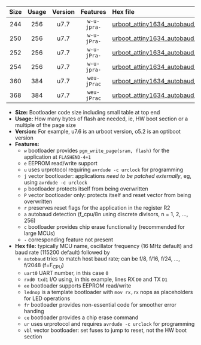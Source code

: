 |Size|Usage|Version|Features|Hex file|
|:-:|:-:|:-:|:-:|:--|
|244|256|u7.7|`w-u-jpra-`|[urboot_attiny1634_autobaud_uart1_rxb1_txb2_lednop_ur_vbl.hex](https://raw.githubusercontent.com/stefanrueger/urboot.hex/main/mcus/attiny1634/autobaud/urboot_attiny1634_autobaud_uart1_rxb1_txb2_lednop_ur_vbl.hex)|
|250|256|u7.7|`w-u-jPra-`|[urboot_attiny1634_autobaud_uart0_rxa7_txb0_lednop_ur_vbl.hex](https://raw.githubusercontent.com/stefanrueger/urboot.hex/main/mcus/attiny1634/autobaud/urboot_attiny1634_autobaud_uart0_rxa7_txb0_lednop_ur_vbl.hex)|
|252|256|u7.7|`w-u-jPra-`|[urboot_attiny1634_autobaud_uart1_rxb1_txb2_ur_vbl.hex](https://raw.githubusercontent.com/stefanrueger/urboot.hex/main/mcus/attiny1634/autobaud/urboot_attiny1634_autobaud_uart1_rxb1_txb2_ur_vbl.hex)|
|254|256|u7.7|`w-u-jpra-`|[urboot_attiny1634_autobaud_uart0_rxa7_txb0_lednop_fr_ur_vbl.hex](https://raw.githubusercontent.com/stefanrueger/urboot.hex/main/mcus/attiny1634/autobaud/urboot_attiny1634_autobaud_uart0_rxa7_txb0_lednop_fr_ur_vbl.hex)|
|360|384|u7.7|`weu-jPrac`|[urboot_attiny1634_autobaud_uart0_rxa7_txb0_ee_lednop_fr_ce_ur_vbl.hex](https://raw.githubusercontent.com/stefanrueger/urboot.hex/main/mcus/attiny1634/autobaud/urboot_attiny1634_autobaud_uart0_rxa7_txb0_ee_lednop_fr_ce_ur_vbl.hex)|
|368|384|u7.7|`weu-jPrac`|[urboot_attiny1634_autobaud_uart1_rxb1_txb2_ee_lednop_fr_ce_ur_vbl.hex](https://raw.githubusercontent.com/stefanrueger/urboot.hex/main/mcus/attiny1634/autobaud/urboot_attiny1634_autobaud_uart1_rxb1_txb2_ee_lednop_fr_ce_ur_vbl.hex)|

- **Size:** Bootloader code size including small table at top end
- **Usage:** How many bytes of flash are needed, ie, HW boot section or a multiple of the page size
- **Version:** For example, u7.6 is an urboot version, o5.2 is an optiboot version
- **Features:**
  + `w` bootloader provides `pgm_write_page(sram, flash)` for the application at `FLASHEND-4+1`
  + `e` EEPROM read/write support
  + `u` uses urprotocol requiring `avrdude -c urclock` for programming
  + `j` vector bootloader: applications *need to be patched externally*, eg, using `avrdude -c urclock`
  + `p` bootloader protects itself from being overwritten
  + `P` vector bootloader only: protects itself and reset vector from being overwritten
  + `r` preserves reset flags for the application in the register R2
  + `a` autobaud detection (f_cpu/8n using discrete divisors, n = 1, 2, ..., 256)
  + `c` bootloader provides chip erase functionality (recommended for large MCUs)
  + `-` corresponding feature not present
- **Hex file:** typically MCU name, oscillator frequency (16 MHz default) and baud rate (115200 default) followed by
  + `autobaud` tries to match host baud rate; can be f/8, f/16, f/24, ..., f/2048 (f=F<sub>CPU</sub>)
  + `uart0` UART number, in this case `0`
  + `rxd0 txd1` I/O using, in this example, lines RX `D0` and TX `D1`
  + `ee` bootloader supports EEPROM read/write
  + `lednop` is a template bootloader with `mov rx,rx` nops as placeholders for LED operations
  + `fr` bootloader provides non-essential code for smoother error handing
  + `ce` bootloader provides a chip erase command
  + `ur` uses urprotocol and requires `avrdude -c urclock` for programming
  + `vbl` vector bootloader: set fuses to jump to reset, not the HW boot section
